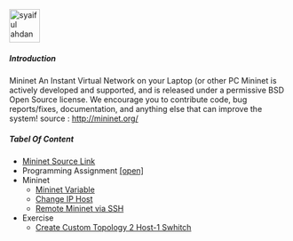 <img src="https://github.com/syaifulahdan/mininet/blob/master/image/12647297_10206126871636832_6324690566074168245_n.jpg" width="55px" height="60px" alt="syaiful ahdan" />


##### Introduction

Mininet An Instant Virtual Network on your Laptop (or other PC
Mininet is actively developed and supported, and is released under a permissive BSD Open Source license. We encourage you to contribute code, bug reports/fixes, documentation, and anything else that can improve the system! source : http://mininet.org/

##### Tabel Of Content

-  [Mininet Source Link]( https://github.com/syaifulahdan/mininet/blob/master/mininet/source-link.md)
-  Programming Assignment [[open]](https://github.com/syaifulahdan/mininet/tree/master/Assignment-SDN)
-  Mininet
   -  [Mininet Variable](https://github.com/syaifulahdan/mininet/blob/master/mininet/read-mininet-varible.md)
   -  [Change IP Host](https://github.com/syaifulahdan/mininet/blob/master/mininet/mininet-change_ip_host.md)
   -  [Remote Mininet via SSH](https://github.com/syaifulahdan/mininet/blob/master/mininet/mininet-remote-via%20ssh.md)
-  Exercise
   -  [Create Custom Topology 2 Host-1 Swhitch ](https://github.com/syaifulahdan/mininet/edit/master/mininet/mininet-create-custop-2h-1s.md)

